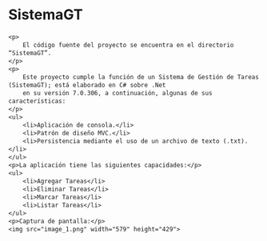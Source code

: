 # SistemaGT
    <p>
        El código fuente del proyecto se encuentra en el directorio “SistemaGT”.
    </p>
    <p>
        Este proyecto cumple la función de un Sistema de Gestión de Tareas (SistemaGT); está elaborado en C# sobre .Net
        en su versión 7.0.306, a continuación, algunas de sus características:
    </p>
    <ul>
        <li>Aplicación de consola.</li>
        <li>Patrón de diseño MVC.</li>
        <li>Persistencia mediante el uso de un archivo de texto (.txt).</li>
    </ul>
    <p>La aplicación tiene las siguientes capacidades:</p>
    <ul>
        <li>Agregar Tareas</li>
        <li>Eliminar Tareas</li>
        <li>Marcar Tareas</li>
        <li>Listar Tareas</li>
    </ul>
    <p>Captura de pantalla:</p>
    <img src="image_1.png" width="579" height="429">
